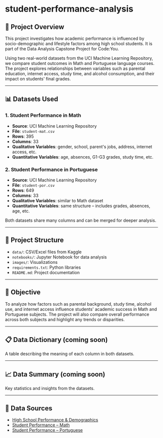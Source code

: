 # student-performance-analysis
## 📌 Project Overview

This project investigates how academic performance is influenced by socio-demographic and lifestyle factors among high school students. It is part of the Data Analysis Capstone Project for Code:You.

Using two real-world datasets from the UCI Machine Learning Repository, we compare student outcomes in Math and Portuguese language courses.  
The project explores relationships between variables such as parental education, internet access, study time, and alcohol consumption, and their impact on students' final grades.

---


## 📊 Datasets Used
### 1. Student Performance in Math
- **Source**: UCI Machine Learning Repository  
- **File**: `student-mat.csv`  
- **Rows**: 395  
- **Columns**: 33  
- **Qualitative Variables**: gender, school, parent's jobs, address, internet access, etc.  
- **Quantitative Variables**: age, absences, G1-G3 grades, study time, etc.

### 2. Student Performance in Portuguese
- **Source**: UCI Machine Learning Repository  
- **File**: `student-por.csv`  
- **Rows**: 649  
- **Columns**: 33  
- **Qualitative Variables**: similar to Math dataset  
- **Quantitative Variables**: same structure – includes grades, absences, age, etc.

Both datasets share many columns and can be merged for deeper analysis.

---

## 📁 Project Structure

- `data/`: CSV/Excel files from Kaggle
- `notebooks/`: Jupyter Notebook for data analysis
- `images/`: Visualizations
- `requirements.txt`: Python libraries
- `README.md`: Project documentation

---

## 📌 Objective

To analyze how factors such as parental background, study time, alcohol use, and internet access influence students' academic success in Math and Portuguese subjects. The project will also compare overall performance across both subjects and highlight any trends or disparities.


---

## 📋 Data Dictionary (coming soon)

A table describing the meaning of each column in both datasets.

---

## 📈 Data Summary (coming soon)

Key statistics and insights from the datasets.

---

## 🔗 Data Sources

- [High School Performance & Demographics](https://www.kaggle.com/datasets/dillonmyrick/high-school-student-performance-and-demographics)
- [Student Performance – Math](https://archive.ics.uci.edu/ml/datasets/Student+Performance)
- [Student Performance – Portuguese](https://archive.ics.uci.edu/ml/datasets/Student+Performance)
